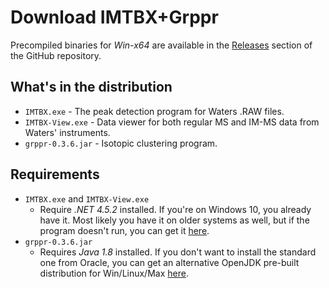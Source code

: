 # Download IMTBX+Grppr
Precompiled binaries for *Win-x64* are available in the
[Releases](https://github.com/chhh/IMTBX/releases/latest) section of the
GitHub repository.

## What's in the distribution

* `IMTBX.exe` - The peak detection program for Waters .RAW
files.
* `IMTBX-View.exe` - Data viewer for both regular MS and IM-MS data from
Waters' instruments.
* `grppr-0.3.6.jar` - Isotopic clustering program.


## Requirements

* `IMTBX.exe` and `IMTBX-View.exe`
  * Require *.NET 4.5.2* installed. If you're on Windows 10, you already have
  it. Most likely you have it on older systems as well, but if the program
  doesn't run, you can get it
  [here](https://www.microsoft.com/en-us/download/details.aspx?id=40773).
* `grppr-0.3.6.jar`
  * Requires *Java 1.8* installed. If you don't want to install the standard
  one from Oracle, you can get an alternative OpenJDK pre-built distribution
  for Win/Linux/Max [here](https://www.azul.com/downloads/zulu/).
